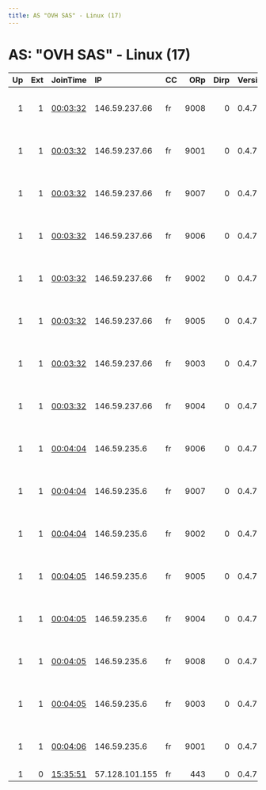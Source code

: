 ```yaml
---
title: AS "OVH SAS" - Linux (17)
---
```


# AS: "OVH SAS" - Linux (17)

|   Up |   Ext | JoinTime                                                                                              | IP             | CC   |   ORp |   Dirp | Version   | Contact                      | Nickname    |   eFamMembers |
|-----:|------:|:------------------------------------------------------------------------------------------------------|:---------------|:-----|------:|-------:|:----------|:-----------------------------|:------------|--------------:|
|    1 |     1 | [00:03:32](https://nusenu.github.io/OrNetStats/w/relay/27D0EDA1EF1ABC01B2D6FFC2F603519AF087109D.html) | 146.59.237.66  | fr   |  9008 |      0 | 0.4.7.13  | Neel Chauhan &lt;neel AT nee | opsrelayF8  |            60 |
|    1 |     1 | [00:03:32](https://nusenu.github.io/OrNetStats/w/relay/4DE8E4EDEAB0F1A3DCD4C5B98ECC17397EA1653B.html) | 146.59.237.66  | fr   |  9001 |      0 | 0.4.7.13  | Neel Chauhan &lt;neel AT nee | opsrelayF1  |            60 |
|    1 |     1 | [00:03:32](https://nusenu.github.io/OrNetStats/w/relay/81EBEAD8B637E44538EE3D4EE5CD867C88DD1251.html) | 146.59.237.66  | fr   |  9007 |      0 | 0.4.7.13  | Neel Chauhan &lt;neel AT nee | opsrelayF7  |            60 |
|    1 |     1 | [00:03:32](https://nusenu.github.io/OrNetStats/w/relay/A477B73B15209727C80939A517ED8DC55861AA09.html) | 146.59.237.66  | fr   |  9006 |      0 | 0.4.7.13  | Neel Chauhan &lt;neel AT nee | opsrelayF6  |            60 |
|    1 |     1 | [00:03:32](https://nusenu.github.io/OrNetStats/w/relay/AF467D419BE04675B004D49DDCC23959E59ABD9F.html) | 146.59.237.66  | fr   |  9002 |      0 | 0.4.7.13  | Neel Chauhan &lt;neel AT nee | opsrelayF2  |            60 |
|    1 |     1 | [00:03:32](https://nusenu.github.io/OrNetStats/w/relay/B8DB49BF01B341316204E2B2F78FA8E1FB917FC3.html) | 146.59.237.66  | fr   |  9005 |      0 | 0.4.7.13  | Neel Chauhan &lt;neel AT nee | opsrelayF5  |            60 |
|    1 |     1 | [00:03:32](https://nusenu.github.io/OrNetStats/w/relay/C2CC29CEB5FD8034A2CD65918907AFC7C8E5C4CB.html) | 146.59.237.66  | fr   |  9003 |      0 | 0.4.7.13  | Neel Chauhan &lt;neel AT nee | opsrelayF3  |            60 |
|    1 |     1 | [00:03:32](https://nusenu.github.io/OrNetStats/w/relay/F10A1FA21D188611B5646277206C2FC923DE1824.html) | 146.59.237.66  | fr   |  9004 |      0 | 0.4.7.13  | Neel Chauhan &lt;neel AT nee | opsrelayF4  |            60 |
|    1 |     1 | [00:04:04](https://nusenu.github.io/OrNetStats/w/relay/DD9F62254CB82107CF607CAA2BD25F737321642A.html) | 146.59.235.6   | fr   |  9006 |      0 | 0.4.7.13  | Neel Chauhan &lt;neel AT nee | opsrelayG6  |            60 |
|    1 |     1 | [00:04:04](https://nusenu.github.io/OrNetStats/w/relay/DF319C28171C51010A2A0553962D7E54EF926FF7.html) | 146.59.235.6   | fr   |  9007 |      0 | 0.4.7.13  | Neel Chauhan &lt;neel AT nee | opsrelayG7  |            60 |
|    1 |     1 | [00:04:04](https://nusenu.github.io/OrNetStats/w/relay/F78281AFD8DFA2184741A1E2CDBB7714B0A0AE68.html) | 146.59.235.6   | fr   |  9002 |      0 | 0.4.7.13  | Neel Chauhan &lt;neel AT nee | opsrelayG2  |            60 |
|    1 |     1 | [00:04:05](https://nusenu.github.io/OrNetStats/w/relay/61042B24A8F269B6E0C0AE4397139E651C1D2A83.html) | 146.59.235.6   | fr   |  9005 |      0 | 0.4.7.13  | Neel Chauhan &lt;neel AT nee | opsrelayG5  |            60 |
|    1 |     1 | [00:04:05](https://nusenu.github.io/OrNetStats/w/relay/84FDB91E0B575755124BA9864F84D9D229B09609.html) | 146.59.235.6   | fr   |  9004 |      0 | 0.4.7.13  | Neel Chauhan &lt;neel AT nee | opsrelayG4  |            60 |
|    1 |     1 | [00:04:05](https://nusenu.github.io/OrNetStats/w/relay/F1F8BFE4CD6534CD7DD3D2922C688220935E7439.html) | 146.59.235.6   | fr   |  9008 |      0 | 0.4.7.13  | Neel Chauhan &lt;neel AT nee | opsrelayG8  |            60 |
|    1 |     1 | [00:04:05](https://nusenu.github.io/OrNetStats/w/relay/F7E77E17316D6B6FDFE6F3BCEA263AAFB41C6A2A.html) | 146.59.235.6   | fr   |  9003 |      0 | 0.4.7.13  | Neel Chauhan &lt;neel AT nee | opsrelayG3  |            60 |
|    1 |     1 | [00:04:06](https://nusenu.github.io/OrNetStats/w/relay/3487765D879A0AFBFD7770AE653372ACBB3C2D22.html) | 146.59.235.6   | fr   |  9001 |      0 | 0.4.7.13  | Neel Chauhan &lt;neel AT nee | opsrelayG1  |            60 |
|    1 |     0 | [15:35:51](https://nusenu.github.io/OrNetStats/w/relay/4938A9B50436B901B355F5FD1D9D16805A4E41F8.html) | 57.128.101.155 | fr   |   443 |      0 | 0.4.7.13  | None                         | MantisDance |             1 |

